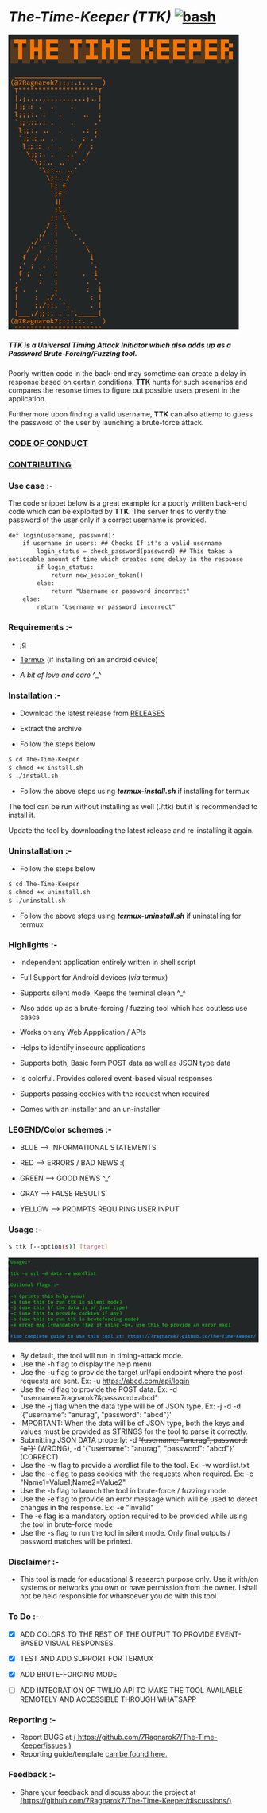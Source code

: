 # *The-Time-Keeper (TTK)* [![bash](https://img.shields.io/static/v1?label=Built+With&message=bash&color=brightgreen)](https://www.gnu.org/software/bash/)
[![TTK-icon](https://github.com/7Ragnarok7/The-Time-Keeper/blob/main/image-src/ttk.png?raw=true)][page]

##### TTK is a ***Universal*** Timing Attack Initiator which also adds up as a ***Password Brute-Forcing/Fuzzing*** tool.

Poorly written code in the back-end may sometime can create a delay in response based on certain conditions.
**TTK** hunts for such scenarios and compares the resonse times to figure out possible users present in the application.

Furthermore upon finding a valid username, **TTK** can also attemp to guess the password of the user by launching a brute-force attack. 

### [CODE OF CONDUCT](CODE_OF_CONDUCT.md)

### [CONTRIBUTING](CONTRIBUTING.md)

### Use case :-

The code snippet below is a great example for a poorly written back-end code which can be exploited by **TTK**. The server tries to verify the password of the user only if a correct username is provided. 
```
def login(username, password):
    if username in users: ## Checks If it's a valid username
        login_status = check_password(password) ## This takes a noticeable amount of time which creates some delay in the response
        if login_status:
            return new_session_token()
        else:
            return "Username or password incorrect"
    else:
        return "Username or password incorrect"
```
### Requirements :- 
 - [jq][jq]

 - [Termux][tm] (if installing on an android device)

 - *A bit of love and care* ^_^

### Installation :-
 - Download the latest release from [RELEASES][RELEASES]
 
 - Extract the archive

 - Follow the steps below
```sh
$ cd The-Time-Keeper
$ chmod +x install.sh
$ ./install.sh
```
 - Follow the above steps using ***termux-install.sh*** if installing for termux

The tool can be run without installing as well (./ttk) but it is recommended to install it.

Update the tool by downloading the latest release and re-installing it again.

### Uninstallation :-
- Follow the steps below
```sh
$ cd The-Time-Keeper
$ chmod +x uninstall.sh
$ ./uninstall.sh
```
 - Follow the above steps using ***termux-uninstall.sh*** if uninstalling for termux

### Highlights :-
 - Independent application entirely written in shell script

 - Full Support for Android devices (*via* termux)

 - Supports silent mode. Keeps the terminal clean ^_^

 - Also adds up as a brute-forcing / fuzzing tool which has coutless use cases

 - Works on any Web Appplication / APIs
 
 - Helps to identify insecure applications

 - Supports both, Basic form POST data as well as JSON type data
 
 - Is colorful. Provides colored event-based visual responses

 - Supports passing cookies with the request when required

 - Comes with an installer and an un-installer

### LEGEND/Color schemes :-
 - BLUE	  -->  INFORMATIONAL STATEMENTS
 
 - RED    -->  ERRORS / BAD NEWS :(
 
 - GREEN  -->  GOOD NEWS ^_^

 - GRAY   -->  FALSE RESULTS

 - YELLOW -->  PROMPTS REQUIRING USER INPUT

### Usage :-
```sh
$ ttk [--option(s)] [target]
```
 ![help-icon](https://github.com/7Ragnarok7/The-Time-Keeper/blob/main/image-src/help.png?raw=true)
- By default, the tool will run in timing-attack mode.
- Use the -h flag to display the help menu
- Use the -u flag to provide the target url/api endpoint where the post requests are sent. Ex: -u https://abcd.com/api/login
- Use the -d flag to provide the POST data. Ex: -d "username=7ragnarok7&password=abcd"
- Use the -j flag when the data type will be of JSON type. Ex: -j -d -d '{"username": "anurag", "password": "abcd"}'
- IMPORTANT: When the data will be of JSON type, both the keys and values must be provided as STRINGS for the tool to parse it correctly.
- Submitting JSON DATA properly: -d ~~'{username: "anurag", password: "a"}'~~ (WRONG), -d '{"username": "anurag", "password": "abcd"}' (CORRECT)
- Use the -w flag to provide a wordlist file to the tool. Ex: -w wordlist.txt
- Use the -c flag to pass cookies with the requests when required. Ex: -c "Name1=Value1;Name2=Value2"  
- Use the -b flag to launch the tool in brute-force / fuzzing mode
- Use the -e flag to provide an error message which will be used to detect changes in the response. Ex: -e "Invalid"
- The -e flag is a mandatory option required to be provided while using the tool in brute-force mode
- Use the -s flag to run the tool in silent mode. Only final outputs / password matches will be printed.

### Disclaimer :-
 - This tool is made for educational & research purpose only. Use it with/on systems or networks you own or have permission from the owner. I shall not be held responsible for whatsoever you do with this tool.

### To Do :-
 - [x] ADD COLORS TO THE REST OF THE OUTPUT TO PROVIDE EVENT-BASED VISUAL RESPONSES.
 
 - [x] TEST AND ADD SUPPORT FOR TERMUX
 
 - [X] ADD BRUTE-FORCING MODE 
 
 - [ ] ADD INTEGRATION OF TWILIO API TO MAKE THE TOOL AVAILABLE REMOTELY AND ACCESSIBLE THROUGH WHATSAPP
 
### Reporting :-
 - Report BUGS at [( https://github.com/7Ragnarok7/The-Time-Keeper/issues )](https://github.com/7Ragnarok7/The-Time-Keeper/issues)
 - Reporting guide/template [can be found here.](https://github.com/7Ragnarok7/The-Time-Keeper/tree/main/.github/ISSUE_TEMPLATE)

### Feedback :-
 - Share your feedback and discuss about the project at [(https://github.com/7Ragnarok7/The-Time-Keeper/discussions/)](https://github.com/7Ragnarok7/The-Time-Keeper/discussions/)

[//]: # "References below:-"

[page]:<https://7ragnarok7.github.io/The-Time-Keeper/>
[tm]:<https://play.google.com/store/apps/details?id=com.termux>
[jq]:<https://stedolan.github.io/jq/>
[RELEASES]:<https://github.com/7Ragnarok7/The-Time-Keeper/releases>
